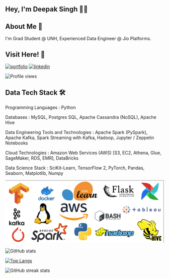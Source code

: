 
##  Hey, I'm Deepak Singh 👨‍💻 


##  About Me 🚀
I'm Grad Student @ UNH, Experienced Data Engineer @ Jio Platforms.


## Visit Here! 🔗
[![portfolio](https://img.shields.io/badge/my_portfolio-000?style=for-the-badge&logo=ko-fi&logoColor=white)](https://github.com/deepaksinghea)
[![linkedin](https://img.shields.io/badge/linkedin-0A66C2?style=for-the-badge&logo=linkedin&logoColor=white)](https://www.linkedin.com/in/deepaksingh95/)

![Profile views](https://gpvc.arturio.dev/deepaksinghea) 

##  Data Tech Stack  🛠

Programming Languages : Python

Databases : MySQL, Postgres SQL, Apache Cassandra (NoSQL), Apache Hive

Data Engineering Tools and Technologies : Apache Spark (PySpark), Apache Kafka, Spark Streaming with Kafka, Hadoop, Jupyter / Zeppelin Notebooks

Cloud Technologies : Amazon Web Services (AWS) [S3, EC2, Athena, Glue, SageMaker, RDS, EMR], DataBricks

Data Science Stack : SciKit-Learn, TensorFlow 2, PyTorch, Pandas, Seaborn, Matplotlib, Numpy

![Data Science and Data Engineering](https://github.com/deepaksinghea/deepaksinghea/blob/main/Skills.png)

![GitHub stats](https://github-readme-stats.vercel.app/api?username=deepaksinghea&show_icons=true&theme=gotham&hide=prs,issues)  

[![Top Langs](https://github-readme-stats.vercel.app/api/top-langs/?username=deepaksinghea&layout=compact)](https://github.com/anuraghazra/github-readme-stats)

![GitHub streak stats](https://github-readme-streak-stats.herokuapp.com/?user=deepaksinghea) 

 
